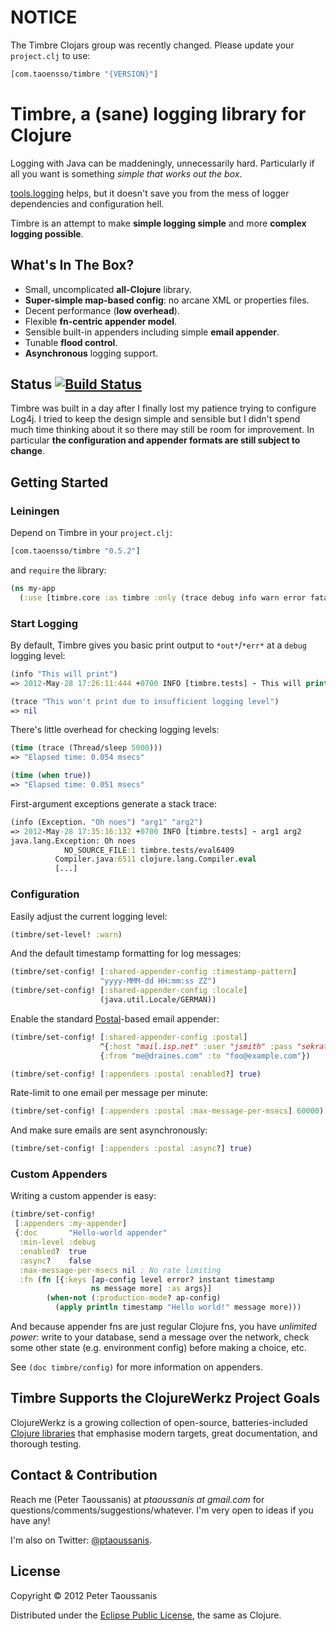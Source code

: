 # NOTICE

The Timbre Clojars group was recently changed. Please update your `project.clj` to use:

```clojure
[com.taoensso/timbre "{VERSION}"]
```

# Timbre, a (sane) logging library for Clojure

Logging with Java can be maddeningly, unnecessarily hard. Particularly if all you want is something *simple that works out the box*.

[tools.logging](https://github.com/clojure/tools.logging) helps, but it doesn't save you from the mess of logger dependencies and configuration hell.

Timbre is an attempt to make **simple logging simple** and more **complex logging possible**.

## What's In The Box?
 * Small, uncomplicated **all-Clojure** library.
 * **Super-simple map-based config**: no arcane XML or properties files.
 * Decent performance (**low overhead**).
 * Flexible **fn-centric appender model**.
 * Sensible built-in appenders including simple **email appender**.
 * Tunable **flood control**.
 * **Asynchronous** logging support.

## Status [![Build Status](https://secure.travis-ci.org/ptaoussanis/timbre.png)](http://travis-ci.org/ptaoussanis/timbre)

Timbre was built in a day after I finally lost my patience trying to configure Log4j. I tried to keep the design simple and sensible but I didn't spend much time thinking about it so there may still be room for improvement. In particular **the configuration and appender formats are still subject to change**.

## Getting Started

### Leiningen

Depend on Timbre in your `project.clj`:

```clojure
[com.taoensso/timbre "0.5.2"]
```

and `require` the library:

```clojure
(ns my-app
  (:use [timbre.core :as timbre :only (trace debug info warn error fatal spy)])
```

### Start Logging

By default, Timbre gives you basic print output to `*out*`/`*err*` at a `debug` logging level:

```clojure
(info "This will print")
=> 2012-May-28 17:26:11:444 +0700 INFO [timbre.tests] - This will print

(trace "This won't print due to insufficient logging level")
=> nil
```

There's little overhead for checking logging levels:

```clojure
(time (trace (Thread/sleep 5000)))
=> "Elapsed time: 0.054 msecs"

(time (when true))
=> "Elapsed time: 0.051 msecs"
```

First-argument exceptions generate a stack trace:

```clojure
(info (Exception. "Oh noes") "arg1" "arg2")
=> 2012-May-28 17:35:16:132 +0700 INFO [timbre.tests] - arg1 arg2
java.lang.Exception: Oh noes
            NO_SOURCE_FILE:1 timbre.tests/eval6409
          Compiler.java:6511 clojure.lang.Compiler.eval
          [...]
```

### Configuration

Easily adjust the current logging level:

```clojure
(timbre/set-level! :warn)
```

And the default timestamp formatting for log messages:

```clojure
(timbre/set-config! [:shared-appender-config :timestamp-pattern]
                    "yyyy-MMM-dd HH:mm:ss ZZ")
(timbre/set-config! [:shared-appender-config :locale]
                    (java.util.Locale/GERMAN))
```

Enable the standard [Postal](https://github.com/drewr/postal)-based email appender:

```clojure
(timbre/set-config! [:shared-appender-config :postal]
                    ^{:host "mail.isp.net" :user "jsmith" :pass "sekrat!!1"}
                    {:from "me@draines.com" :to "foo@example.com"})

(timbre/set-config! [:appenders :postal :enabled?] true)
```

Rate-limit to one email per message per minute:

```clojure
(timbre/set-config! [:appenders :postal :max-message-per-msecs] 60000)
```

And make sure emails are sent asynchronously:

```clojure
(timbre/set-config! [:appenders :postal :async?] true)
```

### Custom Appenders

Writing a custom appender is easy:

```clojure
(timbre/set-config!
 [:appenders :my-appender]
 {:doc       "Hello-world appender"
  :min-level :debug
  :enabled?  true
  :async?    false
  :max-message-per-msecs nil ; No rate limiting
  :fn (fn [{:keys [ap-config level error? instant timestamp
                  ns message more] :as args}]
        (when-not (:production-mode? ap-config)
          (apply println timestamp "Hello world!" message more)))
```

And because appender fns are just regular Clojure fns, you have *unlimited power*: write to your database, send a message over the network, check some other state (e.g. environment config) before making a choice, etc.

See `(doc timbre/config)` for more information on appenders.

## Timbre Supports the ClojureWerkz Project Goals

ClojureWerkz is a growing collection of open-source, batteries-included [Clojure libraries](http://clojurewerkz.org/) that emphasise modern targets, great documentation, and thorough testing.

## Contact & Contribution

Reach me (Peter Taoussanis) at *ptaoussanis at gmail.com* for questions/comments/suggestions/whatever. I'm very open to ideas if you have any!

I'm also on Twitter: [@ptaoussanis](https://twitter.com/#!/ptaoussanis).

## License

Copyright &copy; 2012 Peter Taoussanis

Distributed under the [Eclipse Public License](http://www.eclipse.org/legal/epl-v10.html), the same as Clojure.

